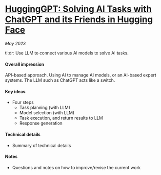 # [HuggingGPT: Solving AI Tasks with ChatGPT and its Friends in Hugging Face](https://arxiv.org/abs/2303.17580)

_May 2023_

tl;dr: Use LLM to connect various AI models to solve AI tasks.

#### Overall impression
API-based approach. Using AI to manage AI models, or an AI-based expert systems. The LLM such as ChatGPT acts like a switch.

#### Key ideas
- Four steps
	- Task planning (with LLM)
	- Model selection (with LLM)
	- Task execution, and return results to LLM
	- Response generation

#### Technical details
- Summary of technical details

#### Notes
- Questions and notes on how to improve/revise the current work
